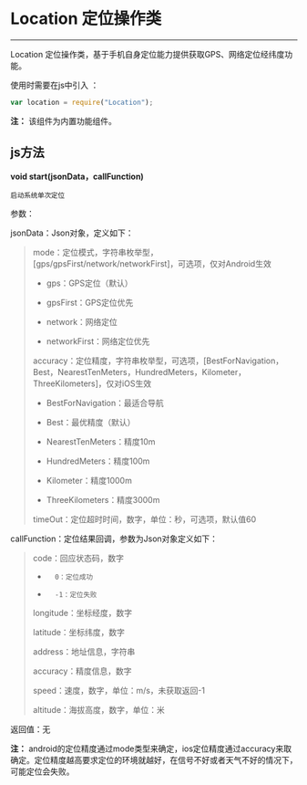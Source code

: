 #  Location 定位操作类

----------
Location 定位操作类，基于手机自身定位能力提供获取GPS、网络定位经纬度功能。

使用时需要在js中引入 ：

```javascript
var location = require("Location"); 
```

**注：** 该组件为内置功能组件。

<h2 id="cid_1">js方法</h2>  


<span id="ff_0">**void start(jsonData，callFunction)**</span>  

<code>启动系统单次定位</code>  

参数： 

jsonData：Json对象，定义如下：  

> mode：定位模式，字符串枚举型，[gps/gpsFirst/network/networkFirst]，可选项，仅对Android生效
> 
> -   gps：GPS定位（默认）
> 
> -   gpsFirst：GPS定位优先
> 
> -   network：网络定位
> 
> -   networkFirst：网络定位优先
> 
> accuracy：定位精度，字符串枚举型，可选项，[BestForNavigation，Best，NearestTenMeters，HundredMeters，Kilometer，ThreeKilometers]，仅对iOS生效
> 
> - BestForNavigation：最适合导航
> 
> - Best：最优精度（默认）
> 
> - NearestTenMeters：精度10m
> 
> - HundredMeters：精度100m
> 
> - Kilometer：精度1000m
> 
> - ThreeKilometers：精度3000m
> 
> timeOut：定位超时时间，数字，单位：秒，可选项，默认值60

callFunction：定位结果回调，参数为Json对象定义如下：

>  code：回应状态码，数字
>  
> -       0：定位成功
> 
> -       -1：定位失败 
> 
> longitude：坐标经度，数字
> 
> latitude：坐标纬度，数字
> 
> address：地址信息，字符串
> 
> accuracy：精度信息，数字 
> 
> speed：速度，数字，单位：m/s，未获取返回-1
> 
> altitude：海拔高度，数字，单位：米
 
返回值：无

**注：**  android的定位精度通过mode类型来确定，ios定位精度通过accuracy来取确定。定位精度越高要求定位的环境就越好，在信号不好或者天气不好的情况下，可能定位会失败。



